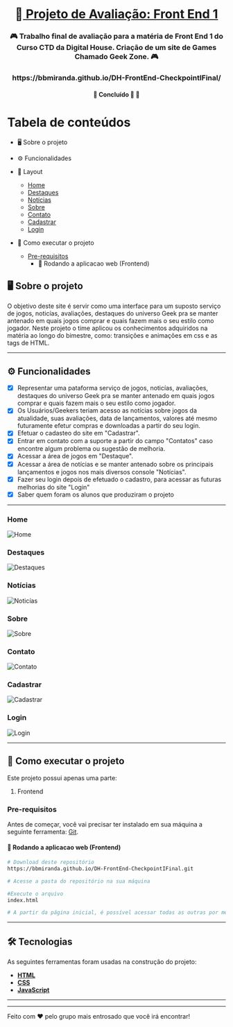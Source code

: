 <h1 align="center">
     🎨<a href="#" alt="site DHFlix"> Projeto de Avaliação: Front End 1</a>
</h1>

<h3 align="center">
    🎮 Trabalho final de avaliação para a matéria de Front End 1 do Curso CTD da Digital House. Criação de um site de Games Chamado Geek Zone. 🎮
</h3>
<h3 align="center">
https://bbmiranda.github.io/DH-FrontEnd-CheckpointIFinal/
</h3>

<h4 align="center">
	🚧 Concluído 🚀 🚧
</h4>

Tabela de conteúdos
=================
<!--ts-->
  * 🖥️ Sobre o projeto
  * ⚙️ Funcionalidades
  * 🎨 Layout
    + [Home](#home)
    + [Destaques](#destaques)
    + [Notícias](#notícias)
    + [Sobre](#sobre)
    + [Contato](#contato)
    + [Cadastrar](#cadastrar)
    + [Login](#login)
    
  * 🚀 Como executar o projeto
    + [Pre-requisitos](#pre-requisitos)
      - 🧭 Rodando a aplicacao web (Frontend)
<!--te-->


## 🖥️ Sobre o projeto


O objetivo deste site é servir como uma interface para um suposto serviço de jogos, noticías, avaliações, destaques do universo Geek pra se manter antenado em quais jogos comprar e quais fazem mais o seu estilo como jogador.
Neste projeto o time aplicou os conhecimentos adquiridos na matéria ao longo do bimestre, como: transições e animações em css e as tags de HTML.

---

## ⚙️ Funcionalidades                                        

- [x] Representar uma pataforma serviço de jogos, noticías, avaliações, destaques do universo Geek pra se manter antenado em quais jogos comprar e quais fazem mais o seu estilo como jogador.
- [x] Os Usuários/Geekers teriam acesso as notícias sobre jogos da atualidade, suas avaliações, data de lançamentos, valores até mesmo futuramente efetur compras e  downloadas a partir do seu login.
- [x] Efetuar o cadasteo do site em "Cadastrar".
- [x] Entrar em contato com a suporte a partir do campo "Contatos" caso encontre algum problema ou sugestão de melhoria.
- [x] Acessar a área de jogos em "Destaque".
- [x] Acessar a área de notícias e se manter antenado sobre os principais lançamentos e jogos nos mais diversos console "Notícias".
- [x] Fazer seu login depois de efetuado o cadastro, para acessar as futuras melhorias do site "Login"
- [x] Saber quem foram os alunos que produziram o projeto

---

### Home
![Home](img/layout/home.png)

### Destaques
![Destaques](img/layout/destaques.png)

### Notícias
![Noticías](img/layout/noticias.png)

### Sobre
![Sobre](img/layout/sobre.png)

### Contato
![Contato](img/layout/contato.png)

### Cadastrar
![Cadastrar](img/layout/cadastrar.png)

### Login
![Login](img/layout/login.png)

---

## 🚀 Como executar o projeto
Este projeto possui apenas uma parte:

1. Frontend 
### Pre-requisitos

Antes de começar, você vai precisar ter instalado em sua máquina a seguinte ferramenta:
[Git](https://git-scm.com). 


#### 🧭 Rodando a aplicacao web (Frontend)

```bash
# Download deste repositório
https://bbmiranda.github.io/DH-FrontEnd-CheckpointIFinal.git

# Acesse a pasta do repositório na sua máquina

#Execute o arquivo
index.html

# A partir da página inicial, é possível acessar todas as outras por meio dos links e botões

```

---

## 🛠 Tecnologias

As seguintes ferramentas foram usadas na construção do projeto:

-  **[HTML](https://developer.mozilla.org/pt-BR/docs/Web/HTML)**
-  **[CSS](https://developer.mozilla.org/pt-BR/docs/Web/CSS)**
-  **[JavaScript](https://developer.mozilla.org/pt-BR/docs/Web/Javascript)**

---



---

Feito com ❤️ pelo grupo mais entrosado que você irá encontrar! 




